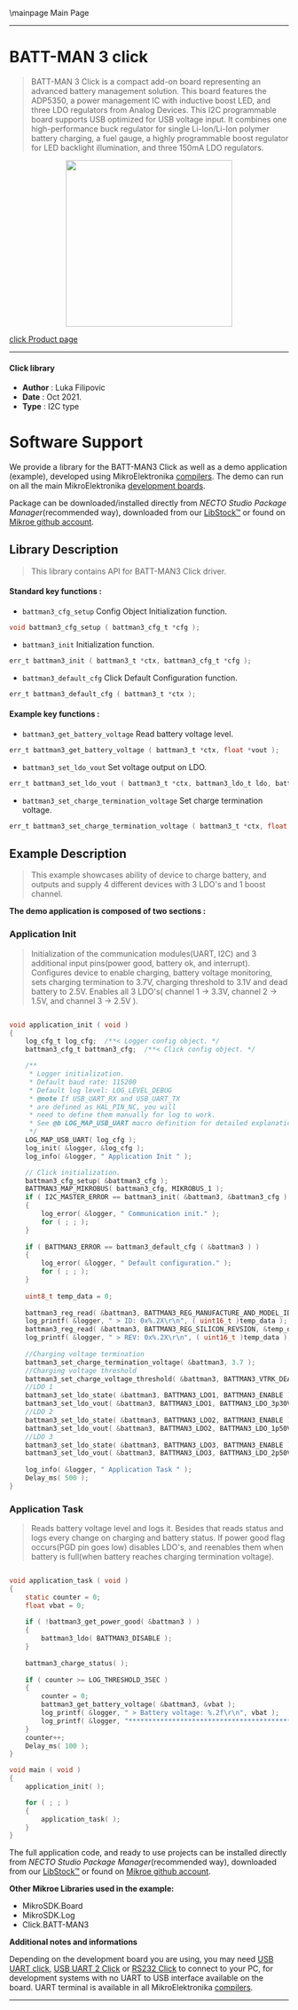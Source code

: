 \mainpage Main Page

---
# BATT-MAN 3 click

> BATT-MAN 3 Click is a compact add-on board representing an advanced battery management solution. This board features the ADP5350, a power management IC with inductive boost LED, and three LDO regulators from Analog Devices. This I2C programmable board supports USB optimized for USB voltage input. It combines one high-performance buck regulator for single Li-Ion/Li-Ion polymer battery charging, a fuel gauge, a highly programmable boost regulator for LED backlight illumination, and three 150mA LDO regulators.

<p align="center">
  <img src="https://download.mikroe.com/images/click_for_ide/battman3_click.png" height=300px>
</p>

[click Product page](https://www.mikroe.com/batt-man-3-click)

---


#### Click library

- **Author**        : Luka Filipovic
- **Date**          : Oct 2021.
- **Type**          : I2C type


# Software Support

We provide a library for the BATT-MAN3 Click
as well as a demo application (example), developed using MikroElektronika
[compilers](https://www.mikroe.com/necto-studio).
The demo can run on all the main MikroElektronika [development boards](https://www.mikroe.com/development-boards).

Package can be downloaded/installed directly from *NECTO Studio Package Manager*(recommended way), downloaded from our [LibStock&trade;](https://libstock.mikroe.com) or found on [Mikroe github account](https://github.com/MikroElektronika/mikrosdk_click_v2/tree/master/clicks).

## Library Description

> This library contains API for BATT-MAN3 Click driver.

#### Standard key functions :

- `battman3_cfg_setup` Config Object Initialization function.
```c
void battman3_cfg_setup ( battman3_cfg_t *cfg );
```

- `battman3_init` Initialization function.
```c
err_t battman3_init ( battman3_t *ctx, battman3_cfg_t *cfg );
```

- `battman3_default_cfg` Click Default Configuration function.
```c
err_t battman3_default_cfg ( battman3_t *ctx );
```

#### Example key functions :

- `battman3_get_battery_voltage` Read battery voltage level.
```c
err_t battman3_get_battery_voltage ( battman3_t *ctx, float *vout );
```

- `battman3_set_ldo_vout` Set voltage output on LDO.
```c
err_t battman3_set_ldo_vout ( battman3_t *ctx, battman3_ldo_t ldo, battman3_ldo_vout_t vout );
```

- `battman3_set_charge_termination_voltage` Set charge termination voltage.
```c
err_t battman3_set_charge_termination_voltage ( battman3_t *ctx, float voltage );
```

## Example Description

> This example showcases ability of device to charge battery,
and outputs and supply 4 different devices with 3 LDO's and
1 boost channel.

**The demo application is composed of two sections :**

### Application Init

> Initialization of the communication modules(UART, I2C) and 3 additional
input pins(power good, battery ok, and interrupt). Configures device
to enable charging, battery voltage monitoring, sets charging termination
to 3.7V, charging threshold to 3.1V and dead battery to 2.5V. Enables all
3 LDO's( channel 1 -> 3.3V, channel 2 -> 1.5V, and channel 3 -> 2.5V ). 

```c

void application_init ( void ) 
{
    log_cfg_t log_cfg;  /**< Logger config object. */
    battman3_cfg_t battman3_cfg;  /**< Click config object. */

    /** 
     * Logger initialization.
     * Default baud rate: 115200
     * Default log level: LOG_LEVEL_DEBUG
     * @note If USB_UART_RX and USB_UART_TX 
     * are defined as HAL_PIN_NC, you will 
     * need to define them manually for log to work. 
     * See @b LOG_MAP_USB_UART macro definition for detailed explanation.
     */
    LOG_MAP_USB_UART( log_cfg );
    log_init( &logger, &log_cfg );
    log_info( &logger, " Application Init " );

    // Click initialization.
    battman3_cfg_setup( &battman3_cfg );
    BATTMAN3_MAP_MIKROBUS( battman3_cfg, MIKROBUS_1 );
    if ( I2C_MASTER_ERROR == battman3_init( &battman3, &battman3_cfg ) ) 
    {
        log_error( &logger, " Communication init." );
        for ( ; ; );
    }
    
    if ( BATTMAN3_ERROR == battman3_default_cfg ( &battman3 ) )
    {
        log_error( &logger, " Default configuration." );
        for ( ; ; );
    }
    
    uint8_t temp_data = 0;
    
    battman3_reg_read( &battman3, BATTMAN3_REG_MANUFACTURE_AND_MODEL_ID, &temp_data );
    log_printf( &logger, " > ID: 0x%.2X\r\n", ( uint16_t )temp_data );
    battman3_reg_read( &battman3, BATTMAN3_REG_SILICON_REVSION, &temp_data );
    log_printf( &logger, " > REV: 0x%.2X\r\n", ( uint16_t )temp_data );
    
    //Charging voltage termination
    battman3_set_charge_termination_voltage( &battman3, 3.7 );
    //Charging voltage threshold
    battman3_set_charge_voltage_threshold( &battman3, BATTMAN3_VTRK_DEAD_2p5V, 3.1 );
    //LDO 1
    battman3_set_ldo_state( &battman3, BATTMAN3_LDO1, BATTMAN3_ENABLE );
    battman3_set_ldo_vout( &battman3, BATTMAN3_LDO1, BATTMAN3_LDO_3p30V );
    //LDO 2
    battman3_set_ldo_state( &battman3, BATTMAN3_LDO2, BATTMAN3_ENABLE );
    battman3_set_ldo_vout( &battman3, BATTMAN3_LDO2, BATTMAN3_LDO_1p50V );
    //LDO 3
    battman3_set_ldo_state( &battman3, BATTMAN3_LDO3, BATTMAN3_ENABLE );
    battman3_set_ldo_vout( &battman3, BATTMAN3_LDO3, BATTMAN3_LDO_2p50V );
    
    log_info( &logger, " Application Task " );
    Delay_ms( 500 );
}

```

### Application Task

> Reads battery voltage level and logs it. Besides that reads status and logs
every change on charging and battery status. If power good flag occurs(PGD 
pin goes low) disables LDO's, and reenables them when battery is full(when 
battery reaches charging termination voltage).

```c

void application_task ( void ) 
{
    static counter = 0;
    float vbat = 0; 
    
    if ( !battman3_get_power_good( &battman3 ) )
    {
        battman3_ldo( BATTMAN3_DISABLE );
    }
    
    battman3_charge_status( );
    
    if ( counter >= LOG_THRESHOLD_3SEC )
    {
        counter = 0;
        battman3_get_battery_voltage( &battman3, &vbat );
        log_printf( &logger, " > Battery voltage: %.2f\r\n", vbat );  
        log_printf( &logger, "****************************************************\r\n" );
    }
    counter++;
    Delay_ms( 100 );
}

void main ( void ) 
{
    application_init( );

    for ( ; ; ) 
    {
        application_task( );
    }
}

```

The full application code, and ready to use projects can be installed directly from *NECTO Studio Package Manager*(recommended way), downloaded from our [LibStock&trade;](https://libstock.mikroe.com) or found on [Mikroe github account](https://github.com/MikroElektronika/mikrosdk_click_v2/tree/master/clicks).

**Other Mikroe Libraries used in the example:**

- MikroSDK.Board
- MikroSDK.Log
- Click.BATT-MAN3

**Additional notes and informations**

Depending on the development board you are using, you may need
[USB UART click](https://www.mikroe.com/usb-uart-click),
[USB UART 2 Click](https://www.mikroe.com/usb-uart-2-click) or
[RS232 Click](https://www.mikroe.com/rs232-click) to connect to your PC, for
development systems with no UART to USB interface available on the board. UART
terminal is available in all MikroElektronika
[compilers](https://shop.mikroe.com/compilers).

---
